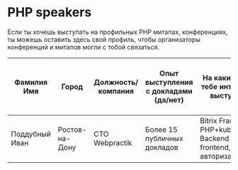 # PHP speakers

Если ты хочешь выступать на профильных PHP митапах, конференциях, ты можешь оставить здесь свой профиль, чтобы
организаторы
конференций и митапов могли с тобой связаться.

| Фамилия Имя    | Город          | Должность/компания | Опыт выступления с докладами (да/нет) | На какие темы тебе интересно выступить                                | У тебя есть в настоящий момент новые идеи с докладами?) | telegram                      | 
|----------------|----------------|--------------------|---------------------------------------|-----------------------------------------------------------------------|---------------------------------------------------------|-------------------------------|
| Поддубный Иван | Ростов-на-Дону | CTO Webpractik     | Более 15 публичных докладов           | Bitrix Framework, PHP+kubernetes, Backend + SPA frontend, авторизация |                                                         | [@northleshiy](https://t.me/) |





